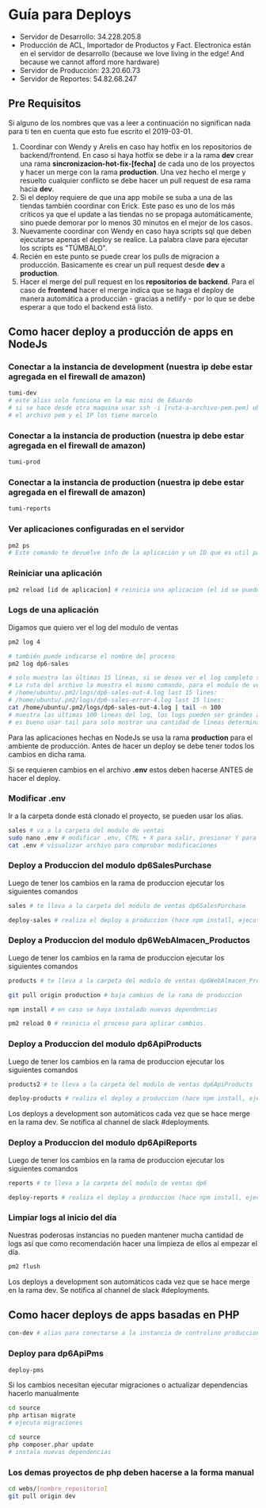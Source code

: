 # Guía para Deploys

- Servidor de Desarrollo: 34.228.205.8
- Producción de ACL, Importador de Productos y Fact. Electronica están en el servidor de desarrollo (because we love living in the edge! And because we cannot afford more hardware)
- Servidor de Producción: 23.20.60.73
- Servidor de Reportes: 54.82.68.247

## Pre Requisitos

Si alguno de los nombres que vas a leer a continuación no significan nada para ti ten en cuenta que esto fue escrito el 2019-03-01.

1. Coordinar con Wendy y Arelis en caso hay hotfix en los repositorios de backend/frontend. En caso si haya hotfix se debe ir a la rama **dev** crear una rama **sincronizacion-hot-fix-[fecha]** de cada uno de los proyectos y hacer un merge con la rama **production**. Una vez hecho el merge y resuelto cualquier conflicto se debe hacer un pull request de esa rama hacia **dev**.
2. Si el deploy requiere de que una app mobile se suba a una de las tiendas también coordinar con Erick.
Este paso es uno de los más críticos ya que el update a las tiendas no se propaga automáticamente, sino puede demorar por lo menos 30 minutos en el mejor de los casos.
3. Nuevamente coordinar con Wendy en caso haya scripts sql que deben ejecutarse apenas el deploy se realice.
La palabra clave para ejecutar los scripts es "TÚMBALO".
4. Recién en este punto se puede crear los pulls de migracion a producción. Basicamente es crear un pull request desde **dev** a **production**.
5. Hacer el merge del pull request en los **repositorios de backend**. Para el caso de **frontend** hacer el merge indica que se haga el deploy de manera automática a produccián - gracias a netlify - por lo que se debe esperar a que todo el backend está listo.

## Como hacer deploy a producción de apps en NodeJs

### Conectar a la instancia de development (nuestra ip debe estar agregada en el firewall de amazon)

```bash
tumi-dev
# este alias solo funciona en la mac mini de Eduardo
# si se hace desde otra maquina usar ssh -i [ruta-a-archivo-pem.pem] ubuntu@[ip-servidor]
# el archivo pem y el IP los tiene marcelo
```

### Conectar a la instancia de production (nuestra ip debe estar agregada en el firewall de amazon)

```bash
tumi-prod
```

### Conectar a la instancia de production (nuestra ip debe estar agregada en el firewall de amazon)

```bash
tumi-reports
```

### Ver aplicaciones configuradas en el servidor

```bash
pm2 ps
# Este comando te devuelve info de la aplicación y un ID que es util para temas de monitoreo
```

### Reiniciar una aplicación

```bash
pm2 reload [id de aplicacion] # reinicia una aplicacion (el id se puede obtener al hacer un pm2 ps)
```

### Logs de una aplicación

Digamos que quiero ver el log del modulo de ventas

```bash
pm2 log 4

# también puede indicarse el nombre del proceso
pm2 log dp6-sales

# solo muestra las últimas 15 líneas, si se desea ver el log completo se debe hacer un cat a la ruta del archivo
# La ruta del archivo la muestra el mismo comando, para el modulo de ventas sería:
# /home/ubuntu/.pm2/logs/dp6-sales-out-4.log last 15 lines:
# /home/ubuntu/.pm2/logs/dp6-sales-error-4.log last 15 lines:
cat /home/ubuntu/.pm2/logs/dp6-sales-out-4.log | tail -n 100
# muestra las ultimas 100 lineas del log, los logs pueden ser grandes asi que siempre
# es bueno usar tail para solo mostrar una cantidad de lineas determinada.
```

Para las aplicaciones hechas en NodeJs se usa la rama **production** para el ambiente de producción. Antes de hacer un deploy
se debe tener todos los cambios en dicha rama.

Si se requieren cambios en el archivo **.env** estos deben hacerse ANTES de hacer el deploy.

### Modificar .env

Ir a la carpeta donde está clonado el proyecto, se pueden usar los alias.

```bash
sales # va a la carpeta del modulo de ventas
sudo nano .env # modificar .env, CTRL + X para salir, presionar Y para confirmar cambios.
cat .env # visualizar archivo para comprobar modificaciones
```

### Deploy a Produccion del modulo dp6SalesPurchase

Luego de tener los cambios en la rama de produccion ejecutar los siguientes comandos

```bash
sales # te lleva a la carpeta del modulo de ventas dp6SalesPurchase
```

```bash
deploy-sales # realiza el deploy a produccion (hace npm install, ejecuta migraciones, reinicia el proceso)
```

### Deploy a Produccion del modulo dp6WebAlmacen_Productos

Luego de tener los cambios en la rama de produccion ejecutar los siguientes comandos

```bash
products # te lleva a la carpeta del modulo de ventas dp6WebAlmacen_Productos
```

```bash
git pull origin production # baja cambios de la rama de produccion
```

```bash
npm install # en caso se haya instalado nuevas dependencias
```

```bash
pm2 reload 0 # reinicia el proceso para aplicar cambios.
```

### Deploy a Produccion del modulo dp6ApiProducts

Luego de tener los cambios en la rama de produccion ejecutar los siguientes comandos

```bash
products2 # te lleva a la carpeta del modulo de ventas dp6ApiProducts
```

```bash
deploy-products # realiza el deploy a produccion (hace npm install, ejecuta migraciones, reinicia el proceso)
```

Los deploys a development son automáticos cada vez que se hace merge en la rama dev. Se notifica al channel de slack #deployments.

### Deploy a Produccion del modulo dp6ApiReports

Luego de tener los cambios en la rama de produccion ejecutar los siguientes comandos

```bash
reports # te lleva a la carpeta del modulo de ventas dp6
```

```bash
deploy-reports # realiza el deploy a produccion (hace npm install, ejecuta migraciones, reinicia el proceso)
```

### Limpiar logs al inicio del día

Nuestras poderosas instancias no pueden mantener mucha cantidad de logs así que como recomendación hacer una limpieza de ellos al
empezar el día.

```bash
pm2 flush
```

Los deploys a development son automáticos cada vez que se hace merge en la rama dev. Se notifica al channel de slack #deployments.

## Como hacer deploys de apps basadas en PHP

```bash
con-dev # alias para conectarse a la instancia de controlinn produccion, solo funciona en mac mini de Eduardo
```

### Deploy para dp6ApiPms

```bash
deploy-pms
```

Si los cambios necesitan ejecutar migraciones o actualizar dependencias hacerlo manualmente

```bash
cd source
php artisan migrate
# ejecuta migraciones
```

```bash
cd source
php composer.phar update
# instala nuevas dependencias
```

### Los demas proyectos de php deben hacerse a la forma manual

```bash
cd webs/[nombre_repositorio]
git pull origin dev
```
